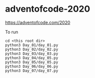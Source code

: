 # adventofcode-2020
https://adventofcode.com/2020

To run
```
cd <this root dir>
python3 Day_01/day_01.py
python3 Day_02/day_02.py
python3 Day_03/day_03.py
python3 Day_04/day_05.py
python3 Day_05/day_05.py
python3 Day_06/day_06.py
python3 Day_07/day_07.py
```
